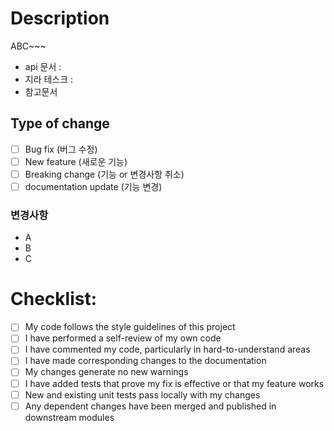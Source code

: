 # Description

ABC~~~

- api 문서 : 
- 지라 테스크 :
- 참고문서

## Type of change

- [ ] Bug fix (버그 수정)
- [ ] New feature (새로운 기능)
- [ ] Breaking change (기능 or 변경사항 취소)
- [ ] documentation update (기능 변경)

### 변경사항
- A
- B
- C

# Checklist:

- [ ] My code follows the style guidelines of this project
- [ ] I have performed a self-review of my own code
- [ ] I have commented my code, particularly in hard-to-understand areas
- [ ] I have made corresponding changes to the documentation
- [ ] My changes generate no new warnings
- [ ] I have added tests that prove my fix is effective or that my feature works
- [ ] New and existing unit tests pass locally with my changes
- [ ] Any dependent changes have been merged and published in downstream modules
